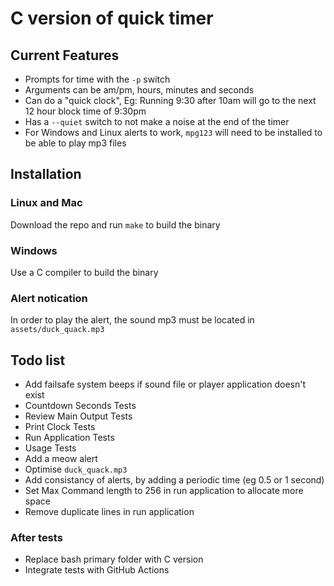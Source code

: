 # C version of quick timer

## Current Features
- Prompts for time with the `-p` switch
- Arguments can be am/pm, hours, minutes and seconds
- Can do a "quick clock", Eg: Running 9:30 after 10am will go to the next 12
  hour block time of 9:30pm
- Has a `--quiet` switch to not make a noise at the end of the timer
- For Windows and Linux alerts to work, `mpg123` will need to be installed to
  be able to play mp3 files

## Installation
### Linux and Mac
Download the repo and run `make` to build the binary

### Windows
Use a C compiler to build the binary

### Alert notication
In order to play the alert, the sound mp3 must be located in
`assets/duck_quack.mp3`

##  Todo list
- Add failsafe system beeps if sound file or player application doesn't exist
- Countdown Seconds Tests
- Review Main Output Tests
- Print Clock Tests
- Run Application Tests
- Usage Tests
- Add a meow alert
- Optimise `duck_quack.mp3`
- Add consistancy of alerts, by adding a periodic time (eg 0.5 or 1 second)
- Set Max Command length to 256 in run application to allocate more space
- Remove duplicate lines in run application

### After tests
- Replace bash primary folder with C version
- Integrate tests with GitHub Actions
